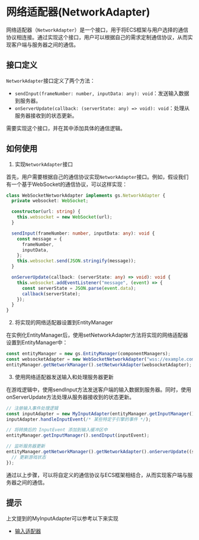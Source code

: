 # 网络适配器(NetworkAdapter)

网络适配器（`NetworkAdapter`）是一个接口，用于将ECS框架与用户选择的通信协议相连接。通过实现这个接口，用户可以根据自己的需求定制通信协议，从而实现客户端与服务器之间的通信。

## 接口定义

`NetworkAdapter`接口定义了两个方法：

- `sendInput(frameNumber: number, inputData: any): void`：发送输入数据到服务器。
- `onServerUpdate(callback: (serverState: any) => void): void`：处理从服务器接收到的状态更新。

需要实现这个接口，并在其中添加具体的通信逻辑。

## 如何使用

1. 实现`NetworkAdapter`接口

首先，用户需要根据自己的通信协议实现`NetworkAdapter`接口。例如，假设我们有一个基于WebSocket的通信协议，可以这样实现：

```ts
class WebSocketNetworkAdapter implements gs.NetworkAdapter {
  private websocket: WebSocket;

  constructor(url: string) {
    this.websocket = new WebSocket(url);
  }

  sendInput(frameNumber: number, inputData: any): void {
    const message = {
      frameNumber,
      inputData,
    };
    this.websocket.send(JSON.stringify(message));
  }

  onServerUpdate(callback: (serverState: any) => void): void {
    this.websocket.addEventListener("message", (event) => {
      const serverState = JSON.parse(event.data);
      callback(serverState);
    });
  }
}
```

2. 将实现的网络适配器设置到EntityManager

在实例化EntityManager后，使用setNetworkAdapter方法将实现的网络适配器设置到EntityManager中：

```ts
const entityManager = new gs.EntityManager(componentManagers);
const websocketAdapter = new WebSocketNetworkAdapter("wss://example.com/game");
entityManager.getNetworkManager().setNetworkAdapter(websocketAdapter);
```

3. 使用网络适配器发送输入和处理服务器更新

在游戏逻辑中，使用sendInput方法发送客户端的输入数据到服务器。同时，使用onServerUpdate方法处理从服务器接收到的状态更新。

```ts
// 注册输入事件处理逻辑
const inputAdapter = new MyInputAdapter(entityManager.getInputManager());
inputAdapter.handleInputEvent(/* 某些特定于引擎的事件 */);

// 将转换后的 InputEvent 添加到输入缓冲区中
entityManager.getInputManager().sendInput(inputEvent);

// 监听服务器更新
entityManager.getNetworkManager().getNetworkAdapter().onServerUpdate((serverState) => {
  // 更新游戏状态
});

```

通过以上步骤，可以将自定义的通信协议与ECS框架相结合，从而实现客户端与服务器之间的通信。

## 提示

上文提到的MyInputAdapter可以参考以下来实现

- [输入适配器](custom-input-adapter.md)